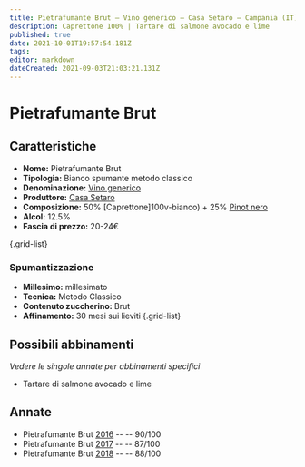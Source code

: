 ```yaml
---
title: Pietrafumante Brut – Vino generico – Casa Setaro – Campania (IT) – 20-24€ – 4★
description: Caprettone 100% | Tartare di salmone avocado e lime
published: true
date: 2021-10-01T19:57:54.181Z
tags: 
editor: markdown
dateCreated: 2021-09-03T21:03:21.131Z
---
```


# Pietrafumante Brut

## Caratteristiche
- **Nome:** Pietrafumante Brut 
- **Tipologia:** Bianco spumante metodo classico
- **Denominazione:** [Vino generico](/denominazioni/Italia/Vino-Generico)
- **Produttore:** [Casa Setaro](/produttori/Italia/Campania/Casa-Setaro) 
- **Composizione:** 50% [Caprettone]100v-bianco) + 25% [Pinot nero](/vitigni/Italia/pinot-nero)
- **Alcol:** 12.5%
- **Fascia di prezzo:** 20-24€

{.grid-list}

### Spumantizzazione
- **Millesimo:** millesimato
- **Tecnica:** Metodo Classico
- **Contenuto zuccherino:** Brut
- **Affinamento:** 30 mesi sui lieviti
{.grid-list}



## Possibili abbinamenti
*Vedere le singole annate per abbinamenti specifici*

- Tartare di salmone avocado e lime

## Annate

- Pietrafumante Brut [2016](/vini/Italia/Campania/Casa-Setaro/Pietrafumante/2016) -- <span class="star-4"></span> -- 90/100
- Pietrafumante Brut [2017](/vini/Italia/Campania/Casa-Setaro/Pietrafumante/2017) -- <span class="star-3"></span> -- 87/100
- Pietrafumante Brut [2018](/vini/Italia/Campania/Casa-Setaro/Pietrafumante/2018) -- <span class="star-3"></span> -- 88/100
